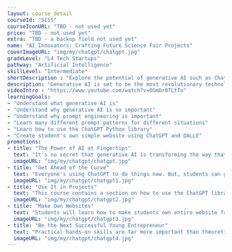 ```yaml
---
layout: course_detail
courseId: "SC15"
courseIconURL: "TBD - not used yet"
price: "TBD - not used yet"
extra: "TBD - a backup field not used yet"
name: "AI Innovators: Crafting Future Science Fair Projects"
coverImageURL: "img/my/chatgpt/chatgpt.jpg"
gradeLevel: "L4 Tech Startups"
pathway: "Artificial Intelligence"
skillLevel: "Intermediate"
shortDescription : "Explore the potential of generative AI such as ChatGPT and DALLE!"
description: "Generative AI is set to be the most revolutionary technology of the next decade. The sooner that your child takes advantage of its potential, the more ready for the future they will be. In this summer camp, students will learn how to best utilize OpenAI's generative AI systems such as ChatGPT and DALLE and create mind-blowing projects that will impress everyone at science fairs that they submit them to."
videoIntro : "https://www.youtube.com/watch?v=OGmDr8TLtTo"
learningGoals:
- "Understand what generative AI is"
- "Understand why generative AI is so important"
- "Understand why prompt engineering is important"
- "Learn many different prompt patterns for different situations"
- "Learn how to use the ChatGPT Python library"
- "Create student's own simple website using ChatGPT and DALLE"
promotions:
- title: "The Power of AI at Fingertips"
  text: "It's no secret that generative AI is transforming the way that we solve everyday problems. Go beyond that by learning how to make ChatGPT and DALLE do nearly anything students need it to."
  imageURL: "img/my/chatgpt/chatgpt.jpg"
- title: "Get Ahead of the Curve"
  text: "Everyone's using ChatGPT to do things now. But, students can get ahead of the curve and learn advanced tips and tricks with ChatGPT to get things done quicker."
  imageURL: "img/my/chatgpt/chatgpt1.jpg"
- title: "Use It in Projects"
  text: "This course contains a section on how to use the ChatGPT library for Python. Use this library in students' own Python projects and students can submit those into competitions."
  imageURL: "img/my/chatgpt/chatgpt2.jpg"
- title: "Make Own Websites"
  text: "Students will learn how to make students own entire website from scratch, that also uses the power of ChatGPT to help users who visit."
  imageURL: "img/my/chatgpt/chatgpt3.jpg"
- title: "Be the Next Successful Young Entrepreneur"
  text: "Practical hands-on skills are far more important than theoretical knowledge. Every course is designed for students to learn how to turn an idea for a project into a practical reality through hard work. Young little entrepreneurs are developed during these challenges."
  imageURL: "img/my/chatgpt/chatgpt4.jpg"
---
```

